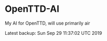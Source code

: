 # OpenTTD-AI
My AI for OpenTTD, will use primarily air

Latest backup: Sun Sep 29 11:37:02 UTC 2019
